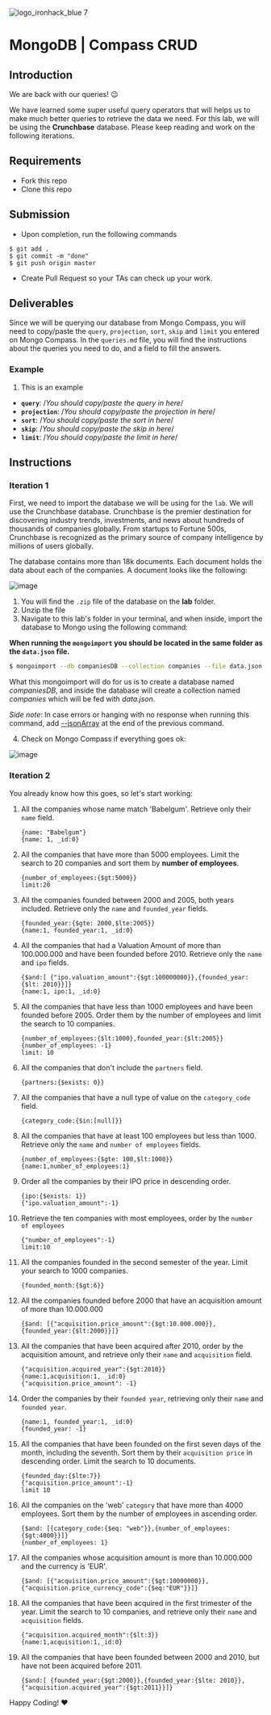 ![logo_ironhack_blue 7](https://user-images.githubusercontent.com/23629340/40541063-a07a0a8a-601a-11e8-91b5-2f13e4e6b441.png)

# MongoDB | Compass CRUD

## Introduction

We are back with our queries! :wink:

We have learned some super useful query operators that will helps us to make much better queries to retrieve the data we need. For this lab, we will be using the **Crunchbase** database. Please keep reading and work on the following iterations.

## Requirements

- Fork this repo
- Clone this repo

## Submission

- Upon completion, run the following commands

```
$ git add .
$ git commit -m "done"
$ git push origin master
```

- Create Pull Request so your TAs can check up your work.

## Deliverables

Since we will be querying our database from Mongo Compass, you will need to copy/paste the `query`, `projection`, `sort`, `skip` and `limit` you entered on Mongo Compass. In the `queries.md` file, you will find the instructions about the queries you need to do, and a field to fill the answers.

### Example

1. This is an example

- **`query`**: /_You should copy/paste the query in here_/
- **`projection`**: /_You should copy/paste the projection in here_/
- **`sort`**: /_You should copy/paste the sort in here_/
- **`skip`**: /_You should copy/paste the skip in here_/
- **`limit`**: /_You should copy/paste the limit in here_/

## Instructions

### Iteration 1

First, we need to import the database we will be using for the `lab`. We will use the Crunchbase database. Crunchbase is the premier destination for discovering industry trends, investments, and news about hundreds of thousands of companies globally. From startups to Fortune 500s, Crunchbase is recognized as the primary source of company intelligence by millions of users globally.

The database contains more than 18k documents. Each document holds the data about each of the companies. A document looks like the following:

![image](https://user-images.githubusercontent.com/23629340/36494916-d6db1770-1733-11e8-903e-5119b3c1b688.png)

1. You will find the `.zip` file of the database on the **lab** folder.
2. Unzip the file
3. Navigate to this lab's folder in your terminal, and when inside, import the database to Mongo using the following command:

**When running the `mongoimport` you should be located in the same folder as the `data.json` file.**

```bash
$ mongoimport --db companiesDB --collection companies --file data.json
```

What this mongoimport will do for us is to create a database named _companiesDB_, and inside the database will create a collection named _companies_ which will be fed with _data.json_.

_Side note_: In case errors or hanging with no response when running this command, add [--jsonArray](https://docs.mongodb.com/manual/reference/program/mongoimport/#cmdoption-mongoimport-jsonarray) at the end of the previous command.

4. Check on Mongo Compass if everything goes ok:

![image](https://user-images.githubusercontent.com/23629340/36534191-1f1bc5ec-17c6-11e8-9463-4945679b98c0.png)

### Iteration 2

You already know how this goes, so let's start working:

1. All the companies whose name match 'Babelgum'. Retrieve only their `name` field.

   ```
   {name: "Babelgum"}
   {name: 1, _id:0}
   ```

   

   

2. All the companies that have more than 5000 employees. Limit the search to 20 companies and sort them by **number of employees**.

   ```
   {number_of_employees:{$gt:5000}}
   limit:20
   ```

   

3. All the companies founded between 2000 and 2005, both years included. Retrieve only the `name` and `founded_year` fields.

   ```
   {founded_year:{$gte: 2000,$lte:2005}}
   {name:1, founded_year:1, _id:0}
   ```

   

4. All the companies that had a Valuation Amount of more than 100.000.000 and have been founded before 2010. Retrieve only the `name` and `ipo` fields.

   ```
   {$and:[ {"ipo.valuation_amount":{$gt:100000000}},{founded_year:{$lt: 2010}}]}
   {name:1, ipo:1, _id:0}
   ```

   

5. All the companies that have less than 1000 employees and have been founded before 2005. Order them by the number of employees and limit the search to 10 companies.

   ```
   {number_of_employees:{$lt:1000},founded_year:{$lt:2005}}
   {number_of_employees: -1}
   limit: 10 
   ```

   

6. All the companies that don't include the `partners` field.

   ```
   {partners:{$exists: 0}}
   ```

   

7. All the companies that have a null type of value on the `category_code` field.

   ```
   {category_code:{$in:[null]}}
   ```

   

8. All the companies that have at least 100 employees but less than 1000. Retrieve only the `name` and `number of employees` fields.

   ```
   {number_of_employees:{$gte: 100,$lt:1000}}
   {name:1,number_of_employees:1}
   ```

   

9. Order all the companies by their IPO price in descending order.

   ```
   {ipo:{$exists: 1}}
   {"ipo.valuation_amount":-1}
   ```

   

10. Retrieve the ten companies with most employees, order by the `number of employees`

    ```
    {"number_of_employees":-1}
    limit:10
    ```

    

11. All the companies founded in the second semester of the year. Limit your search to 1000 companies.

    ```
    {founded_month:{$gt:6}}
    ```

    

12. All the companies founded before 2000 that have an acquisition amount of more than 10.000.000

    ```
    {$and: [{"acquisition.price_amount":{$gt:10.000.000}},{founded_year:{$lt:2000}}]}
    ```

    

13. All the companies that have been acquired after 2010, order by the acquisition amount, and retrieve only their `name` and `acquisition` field.

    ```
    {"acquisition.acquired_year":{$gt:2010}}
    {name:1,acquisition:1, _id:0}
    {"acquisition.price_amount": -1}
    ```

    

14. Order the companies by their `founded year`, retrieving only their `name` and `founded year`.

    ```
    {name:1, founded_year:1, _id:0}
    {founded_year: -1}
    ```

    

15. All the companies that have been founded on the first seven days of the month, including the seventh. Sort them by their `acquisition price` in descending order. Limit the search to 10 documents.

    ```
    {founded_day:{$lte:7}}
    {"acquisition.price_amount":-1}
    limit 10 
    ```

    

16. All the companies on the 'web' `category` that have more than 4000 employees. Sort them by the number of employees in ascending order.

    ```
    {$and: [{category_code:{$eq: "web"}},{number_of_employees:{$gt:4000}}]}
    {number_of_employees: 1}
    ```

    

17. All the companies whose acquisition amount is more than 10.000.000 and the currency is 'EUR'.

    ```
    {$and: [{"acquisition.price_amount":{$gt:10000000}},{"acquisition.price_currency_code":{$eq:"EUR"}}]}
    ```

    

18. All the companies that have been acquired in the first trimester of the year. Limit the search to 10 companies, and retrieve only their `name` and `acquisition` fields.

    ```
    {"acquisition.acquired_month":{$lt:3}}
    {name:1,acquisition:1,_id:0}
    ```

    

19. All the companies that have been founded between 2000 and 2010, but have not been acquired before 2011.

    ```
    {$and:[ {founded_year:{$gt:2000}},{founded_year:{$lte: 2010}},{"acquisition.acquired_year":{$gt:2011}}]}
    ```

    

Happy Coding! :heart:
